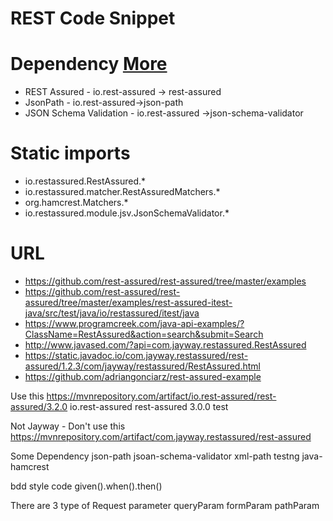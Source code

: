 # REST Code Snippet

# Dependency [More](https://github.com/rest-assured/rest-assured/wiki/GettingStarted)
* REST Assured - io.rest-assured -> rest-assured
* JsonPath - io.rest-assured->json-path
* JSON Schema Validation - io.rest-assured ->json-schema-validator

# Static imports
* io.restassured.RestAssured.*
* io.restassured.matcher.RestAssuredMatchers.*
* org.hamcrest.Matchers.*
* io.restassured.module.jsv.JsonSchemaValidator.*



# URL
* https://github.com/rest-assured/rest-assured/tree/master/examples
* https://github.com/rest-assured/rest-assured/tree/master/examples/rest-assured-itest-java/src/test/java/io/restassured/itest/java
* https://www.programcreek.com/java-api-examples/?ClassName=RestAssured&action=search&submit=Search
* http://www.javased.com/?api=com.jayway.restassured.RestAssured
* https://static.javadoc.io/com.jayway.restassured/rest-assured/1.2.3/com/jayway/restassured/RestAssured.html
* https://github.com/adriangonciarz/rest-assured-example



Use this
	https://mvnrepository.com/artifact/io.rest-assured/rest-assured/3.2.0
	<!-- https://mvnrepository.com/artifact/io.rest-assured/rest-assured -->
	<dependency>
		<groupId>io.rest-assured</groupId>
		<artifactId>rest-assured</artifactId>
		<version>3.0.0</version>
		<scope>test</scope>
	</dependency>

Not Jayway - Don't use this 
	https://mvnrepository.com/artifact/com.jayway.restassured/rest-assured
	
Some Dependency
	json-path
	jsoan-schema-validator
	xml-path
	testng
	java-hamcrest
	
bdd style code
	given().when().then()

There are 3 type of Request parameter
	queryParam
	formParam
	pathParam
	

   
   
   
